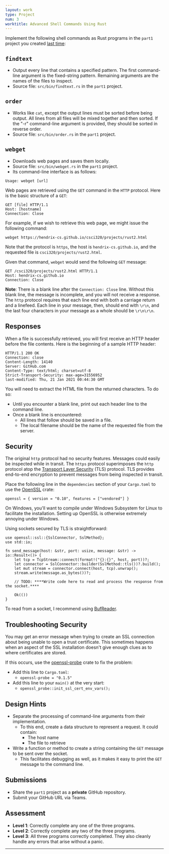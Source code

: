 ```yaml
---
layout: work
type: Project
num: 3
worktitle: Advanced Shell Commands Using Rust
---
```


Implement the following shell commands as Rust programs in the `part1` project you created [last time]({{site.baseurl}}/projects/rust1):
## `findtext`
* Output every line that contains a specified pattern. The first command-line argument is the fixed-string pattern. Remaining arguments are the names of the files to inspect.
* Source file: `src/bin/findtext.rs` in the `part1` project.

## `order`
* Works like `cat`, except the output lines must be sorted before being output. All lines from all files will be mixed together and then sorted. If the "-r" command-line argument is provided, they should be sorted in reverse order.
* Source file: `src/bin/order.rs` in the `part1` project.

## `webget`
* Downloads web pages and saves them locally.
* Source file: `src/bin/webget.rs` in the `part1` project. 
* Its command-line interface is as follows:

```
Usage: webget [url] 
```

Web pages are retrieved using the `GET` command in the `HTTP` protocol. Here is 
the basic structure of a `GET`:

```
GET [file] HTTP/1.1
Host: [hostname]
Connection: Close

```

For example, if we wish to retrieve this web page, we might issue the following command:

```
webget https://hendrix-cs.github.io/csci320/projects/rust2.html
```

Note that the protocol is `https`, the host is `hendrix-cs.github.io`, and the requested
file is `csci320/projects/rust2.html`.

Given that command, `webget` would send the following `GET` message:

```
GET /csci320/projects/rust2.html HTTP/1.1                                                                               
Host: hendrix-cs.github.io                                                                                              
Connection: Close

```

**Note**: There is a blank line after the `Connection: Close` line. Without this blank line,
the message is incomplete, and you will not receive a response. The `http` 
protocol requires that each line end with both a carriage return and a linefeed.
Each line in your message, then, should end with `\r\n`, and the last four characters
in your message as a whole should be `\r\n\r\n`. 
 

## Responses

When a file is successfully retrieved, you will first receive an HTTP header before the file contents. 
Here is the beginning of a sample HTTP header:

```
HTTP/1.1 200 OK                                                                                                         Connection: close                                                                                                       Content-Length: 14140                                                                                                   
Server: GitHub.com                                                                                                      
Content-Type: text/html; charset=utf-8                                                                                  
Strict-Transport-Security: max-age=31556952                                                                             
last-modified: Thu, 21 Jan 2021 00:44:30 GMT
```

You will need to extract the HTML file from the returned characters. To do so:
* Until you encounter a blank line, print out each header line to the command line.
* Once a blank line is encountered:
  * All lines that follow should be saved in a file.
  * The local filename should be the name of the requested file from the server.

## Security

The original `http` protocol had no security features. Messages could easily be inspected while in transit. The 
`https` protocol superimposes the `http` protocol atop the 
[Transport Layer Security](https://en.wikipedia.org/wiki/Transport_Layer_Security) (TLS) protocol. TLS provides
end-to-end encryption to prevent messages from being inspected in transit.

Place the following line in the `dependencies` section of your `Cargo.toml` to use the [OpenSSL](https://crates.io/crates/openssl) crate:
```
openssl = { version = "0.10", features = ["vendored"] }
```

On Windows, you'll want to compile under Windows Subsystem for Linux to facilitate the installation. Setting up
OpenSSL is otherwise extremely annoying under Windows.

Using sockets secured by TLS is straightforward:

```
use openssl::ssl::{SslConnector, SslMethod};
use std::io;

fn send_message(host: &str, port: usize, message: &str) -> io::Result<()> {
    let tcp = TcpStream::connect(format!("{}:{}", host, port))?;
    let connector = SslConnector::builder(SslMethod::tls())?.build();
    let mut stream = connector.connect(host, tcp).unwrap();
    stream.write(message.as_bytes())?;
    
    // TODO: ****Write code here to read and process the response from the socket.****
    
    Ok(())
}
```

To read from a socket, I recommend using [BufReader](https://doc.rust-lang.org/std/io/struct.BufReader.html).


## Troubleshooting Security

You may get an error message when trying to create an SSL connection about being unable to 
open a trust certificate. This sometimes happens when an aspect of the SSL installation doesn't
give enough clues as to where certificates are stored.

If this occurs, use the [openssl-probe](https://crates.io/crates/openssl-probe) crate to fix
the problem:
* Add this line to `Cargo.toml`:
  * `openssl-probe = "0.1.5"`
* Add this line to your `main()` at the very start:
  * `openssl_probe::init_ssl_cert_env_vars();`

## Design Hints

* Separate the processing of command-line arguments from their implementation.
  * To this end, create a data structure to represent a request. It could contain:
    * The host name
	* The file to retrieve
* Write a function or method to create a string containing the `GET` message to be sent over the socket.
  * This facilitates debugging as well, as it makes it easy to print the `GET` message to the command line.
  
## Submissions
* Share the `part1` project as a **private** GitHub repository.
* Submit your GitHub URL via Teams.

## Assessment
* **Level 1**: Correctly complete any one of the three programs.
* **Level 2**: Correctly complete any two of the three programs.
* **Level 3**: All three programs correctly completed. They also 
  cleanly handle any errors that arise without a panic.

------------------------------------------------------------------------
